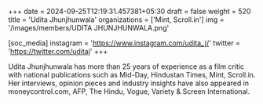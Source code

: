 +++
date = 2024-09-25T12:19:31.457381+05:30
draft = false
weight = 520
title = 'Udita Jhunjhunwala'
organizations = ['Mint, Scroll.in']
img = '/images/members/UDITA JHUNJHUNWALA.png'

[soc_media]
instagram = 'https://www.instagram.com/udita_j/'
twitter = 'https://twitter.com/uditaj'
+++

Udita Jhunjhunwala has more than 25 years of experience as a film critic with national publications such as Mid-Day, Hindustan Times, Mint, Scroll.in. Her interviews, opinion pieces and industry insights have also appeared in moneycontrol.com, AFP, The Hindu, Vogue, Variety & Screen International.
